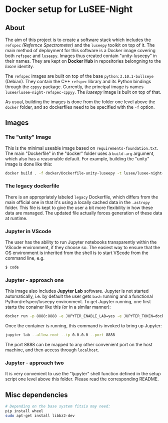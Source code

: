# Docker setup for LuSEE-Night

## About

The aim of this project is to create a software stack which includes
the `refspec` _(Refernce Spectrometer)_ and the `luseepy` toolkit on top of it.
The main method of deployment for this software is a Docker
image covering both `refspec` and `luseepy`. Images thus created contain "unity-luseepy"
in their names. They are kept on __Docker Hub__ in repositories belongning to the
_lusee_ identity.

The `refspec` images are built on top of the base `python:3.10.1-bullseye` (Debian).
They contain the C++ `refspec` library and its Python bindings through the `cppyy` package.
Currently, the principal image is names `lusee/lusee-night-refspec-cppyy`.
The _luseepy_ image is built on top of that.

As usual, building the images is done from the folder one level above the `docker` folder,
and so dockerfiles need to be specified with the `-f` option.

## Images

### The "unity" Image

This is the minimal useable image based on ```requirements-foundation.txt```.
The main "Dockerfile" in the "docker" folder uses a ```build-arg``` argument,
which also has a reasonable default. For example, building the "unity"
image is done like this:

```bash
docker build . -f docker/Dockerfile-unity-luseepy -t lusee/lusee-night-unity-luseepy:1.0 --build-arg reqs=requirements-unity-luseepy.txt
```


### The legacy dockerfile

There is an appropriately labeled `legacy` Dockerfile, which differs
from the main official one in that it's using a locally cached data in the
`.astropy` folder. This file is kept to give the user a bit more flexibility
in how these data are managed. The updated file actually forces generation
of these data at runtime.

### Jupyter in VScode

The user has the ability to run Jupyter notebooks transparently within the VScode
environment, if they choose so. The easiest way to ensure that the OS environment
is inherited from the shell is to start VScode from the command line, e.g.

```bash
$ code
```


### Jupyter - approach one
This image also includes __Jupyter Lab__ software. Jupyter
is not started automatically, i.e. by default the user gets `bash` running and a functional
Python/refspec/luseepy environment. To get Jupyter running, one first starts the conainer like
this (or in a similar manner):


```bash
docker run -p 8888:8888 -e JUPYTER_ENABLE_LAB=yes -e JUPYTER_TOKEN=docker lusee/lusee-night-unity-luseepy:0.1
```

Once the container is running, this command is invoked to bring up Jupyter:

```bash
jupyter lab --allow-root --ip 0.0.0.0 --port 8888
```

The port 8888 can be mapped to any other convenient port on the host machine,
and then access through `localhost`.

### Jupyter - approach two

It is very convenient to use the "ljupyter" shell function defined in the setup script
one level above this folder. Please read the corresponding README.

## Misc dependencies

```bash
# Depending on the base system fitsio may need:
pip install wheel
sudo apt-get install libbz2-dev
```


